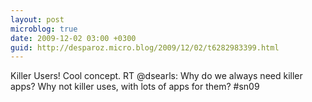 ```yaml
---
layout: post
microblog: true
date: 2009-12-02 03:00 +0300
guid: http://desparoz.micro.blog/2009/12/02/t6282983399.html
---
```

Killer Users! Cool concept. RT @dsearls: Why do we always need killer apps? Why not killer uses, with lots of apps for them? #sn09
